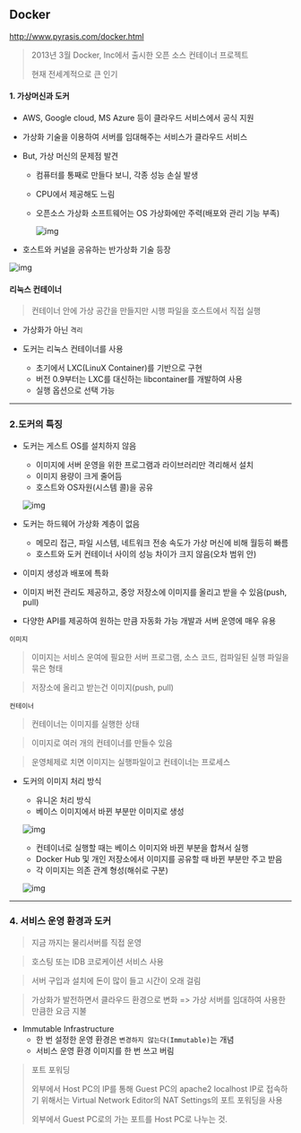 ## Docker

http://www.pyrasis.com/docker.html

> 2013년 3월 Docker, Inc에서 출시한 오픈 소스 컨테이너 프로젝트
>
> 현재 전세계적으로 큰 인기

#### 1. 가상머신과 도커

- AWS, Google cloud, MS Azure 등이 클라우드 서비스에서 공식 지원
- 가상화 기술을 이용하여 서버를 임대해주는 서비스가 클라우드 서비스

- But, 가상 머신의 문제점 발견

  -  컴퓨터를 통째로 만들다 보니, 각종 성능 손실 발생

  - CPU에서 제공해도 느림

  - 오픈소스 가상화 소프트웨어는 OS 가상화에만 주력(배포와 관리 기능 부족)

    ![img](http://www.pyrasis.com/assets/images/DockerForTheReallyImpatientChapter01/5.png)

- 호스트와 커널을 공유하는 반가상화 기술 등장

![img](http://www.pyrasis.com/assets/images/DockerForTheReallyImpatientChapter01/4.png)



#### 리눅스 컨테이너

> 컨테이너 안에 가상 공간을 만들지만 시행 파일을 호스트에서 직접 실행

- 가상화가 아닌 `격리`

- 도커는 리눅스 컨테이너를 사용
  - 초기에서 LXC(LinuX Container)를 기반으로 구현
  - 버전 0.9부터는 LXC를 대신하는 libcontainer를 개발하여 사용
  - 실행 옵션으로 선택 가능

---



### 2.도커의 특징

- 도커는 게스트 OS를 설치하지 않음

  - 이미지에 서버 운영을 위한 프로그램과 라이브러리만 격리해서 설치
  - 이미지 용량이 크게 줄어듬
  - 호스트와 OS자원(시스템 콜)을 공유

  ![img](http://www.pyrasis.com/assets/images/DockerForTheReallyImpatientChapter01/6.png)

- 도커는 하드웨어 가상화 계층이 없음

  - 메모리 접근, 파일 시스템, 네트워크 전송 속도가 가상 머신에 비해 월등히 빠름
  - 호스트와 도커 컨테이너 사이의 성능 차이가 크지 않음(오차 범위 안)

- 이미지 생성과 배포에 특화

- 이미지 버전 관리도 제공하고, 중앙 저장소에 이미지를 올리고 받을 수 있음(push, pull)

- 다양한  API를 제공하여 원하는 만큼 자동화 가능 개발과 서버 운영에 매우 유용



`이미지`

> 이미지는 서비스 운여에 필요한 서버 프로그램, 소스 코드, 컴파일된 실행 파일을 묶은 형태

> 저장소에 올리고 받는건 이미지(push, pull)



`컨테이너`

> 컨테이너는 이미지를 실행한 상태

> 이미지로 여러 개의 컨테이너를 만들수 있음

> 운영체제로 치면 이미지는 실행파일이고 컨테이너는 프로세스



- 도커의 이미지 처리 방식

  - 유니온 처리 방식
  - 베이스 이미지에서 바뀐 부분만 이미지로 생성

  ![img](http://www.pyrasis.com/assets/images/DockerForTheReallyImpatientChapter01/10.png)

  - 컨테이너로 실행할 때는 베이스 이미지와 바뀐 부분을 합쳐서 실행
  - Docker Hub 및 개인 저장소에서 이미지를 공유할 때 바뀐 부분만 주고 받음
  - 각 이미지는 의존 관계 형성(해쉬로 구분)

  ![img](http://www.pyrasis.com/assets/images/DockerForTheReallyImpatientChapter01/11.png)

---



### 4. 서비스 운영 환경과 도커

> 지금 까지는 물리서버를 직접 운영

> 호스팅 또는 IDB 코로케이션 서비스 사용

> 서버 구입과 설치에 돈이 많이 들고 시간이 오래 걸림

> 가상화가 발전하면서 클라우드 환경으로 변화 => 가상 서버를 임대하여 사용한 만큼한 요금 지불

- Immutable Infrastructure
  	- 한 번 설정한 운영 환경은 `변경하지 않는다(Immutable)`는 개념
  	- 서비스 운영 환경 이미지를 한 번 쓰고 버림



> 포트 포워딩
>
> 외부에서 Host PC의 IP를 통해 Guest PC의 apache2 localhost IP로 접속하기 위해서는 Virtual Network Editor의 NAT Settings의 포트 포워딩을 사용 
>
> 외부에서 Guest PC로의 가는 포트를 Host PC로 나누는 것.